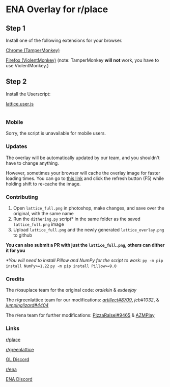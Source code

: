 # ENA Overlay for r/place



## Step 1

Install one of the following extensions for your browser.

[Chrome (TamperMonkey)](https://chrome.google.com/webstore/detail/tampermonkey/dhdgffkkebhmkfjojejmpbldmpobfkfo?hl=en)

[Firefox (ViolentMonkey)](https://addons.mozilla.org/en-US/firefox/addon/violentmonkey/) (note: TamperMonkey __will not__ work, you have to use ViolentMonkey.)

## Step 2

Install the Userscript:

[lattice.user.js](https://raw.githubusercontent.com/r-place-ENA/greenlattice-place/ena-fork/lattice_overlay.png)

#

### Mobile

Sorry, the script is unavailable for mobile users.

### Updates

The overlay will be automatically updated by our team, and you shouldn't have to change anything.

However, sometimes your browser will cache the overlay image for faster loading times. You can go to [this link](https://raw.githubusercontent.com/r-place-ENA/greenlattice-place/ena-fork/lattice_overlay.png) and click the refresh button (F5) while holding shift to re-cache the image.

### Contributing

1. Open `lattice_full.png` in photoshop, make changes, and save over the original, with the same name
2. Run the `dithering.py` script* in the same folder as the saved `lattice_full.png` image
3. Upload `lattice_full.png` and the newly generated `lattice_overlay.png` to github

**You can also submit a PR with just the `lattice_full.png`, others can dither it for you**

*\*You will need to install Pillow and NumPy for the script to work:*
`py -m pip install NumPy>=1.22`
`py -m pip install Pillow>=9.0`


### Credits

The r/osuplace team for the original code: _oralekin_ & _exdeejay_

The r/greenlattice team for our modifications: [_artillect#8709_](https://github.com/artillect), _jcb#1032_, & [_jumpinglizard#4404_](https://github.com/BlueRedBlueYellow)

The r/ena team for further modifications: [PizzaRalsei#9465](https://github.com/PizzaRalsei) & [AZMPlay](https://github.com/AZMCode)

### Links

[r/place](https://www.reddit.com/r/place)

[r/greenlattice](https://www.reddit.com/r/greenlattice)

[GL Discord](https://discord.gg/D38szSvvX3)

[r/ena](https://www.reddit.com/r/ena)

[ENA Discord](https://discord.com/invite/Tg678DNp)
